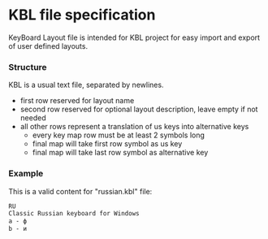 # KBL file specification

KeyBoard Layout file is intended for KBL project for easy import and export of user defined layouts.

### Structure

KBL is a usual text file, separated by newlines.

- first row reserved for layout name
- second row reserved for optional layout description, leave empty if not needed
- all other rows represent a translation of us keys into alternative keys
    - every key map row must be at least 2 symbols long
    - final map will take first row symbol as us key
    - final map will take last row symbol as alternative key

### Example

This is a valid content for "russian.kbl" file:

```txt
RU
Classic Russian keyboard for Windows
a - ф
b - и
```